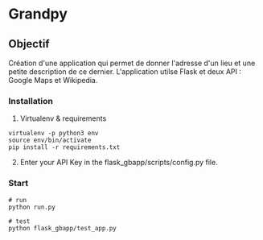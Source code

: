 # Grandpy

## Objectif

Création d'une application qui permet de donner l'adresse d'un lieu et une petite description de ce dernier.
L'application utilse Flask et deux API : Google Maps et Wikipedia.

### Installation
1. Virtualenv & requirements
```
virtualenv -p python3 env
source env/bin/activate
pip install -r requirements.txt
```
2. Enter your API Key in the flask_gbapp/scripts/config.py file.

### Start

```
# run
python run.py

# test
python flask_gbapp/test_app.py
```
